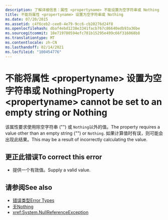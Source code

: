 ```yaml
---
description: 了解详细信息：属性 <propertyname> 不能设置为空字符串或 Nothing
title: 不能将属性 <propertyname> 设置为空字符串或 Nothing
ms.date: 07/20/2015
ms.assetid: c4f6ceb2-cee0-4e79-9cc6-cb20276d24f8
ms.openlocfilehash: dbaf4ebd1238e3341facb767c86640edb93a36be
ms.sourcegitcommit: 10e719780594efc781b15295e499c66f316068b8
ms.translationtype: MT
ms.contentlocale: zh-CN
ms.lasthandoff: 02/14/2021
ms.locfileid: "100454776"
---
```

# <a name="property-propertyname-cannot-be-set-to-an-empty-string-or-nothing"></a><span data-ttu-id="6cbb0-103">不能将属性 \<propertyname> 设置为空字符串或 Nothing</span><span class="sxs-lookup"><span data-stu-id="6cbb0-103">Property \<propertyname> cannot be set to an empty string or Nothing</span></span>

<span data-ttu-id="6cbb0-104">该属性要求使用除空字符串 ("") 或 `Nothing`以外的值。</span><span class="sxs-lookup"><span data-stu-id="6cbb0-104">The property requires a value other than an empty string ("") or `Nothing`.</span></span> <span data-ttu-id="6cbb0-105">如果计算值时有误，则可能会出现此结果。</span><span class="sxs-lookup"><span data-stu-id="6cbb0-105">This may be a result of incorrectly calculating the value.</span></span>  
  
## <a name="to-correct-this-error"></a><span data-ttu-id="6cbb0-106">更正此错误</span><span class="sxs-lookup"><span data-stu-id="6cbb0-106">To correct this error</span></span>  
  
- <span data-ttu-id="6cbb0-107">提供一个有效值。</span><span class="sxs-lookup"><span data-stu-id="6cbb0-107">Supply a valid value.</span></span>  
  
## <a name="see-also"></a><span data-ttu-id="6cbb0-108">请参阅</span><span class="sxs-lookup"><span data-stu-id="6cbb0-108">See also</span></span>

- [<span data-ttu-id="6cbb0-109">错误类型</span><span class="sxs-lookup"><span data-stu-id="6cbb0-109">Error Types</span></span>](../programming-guide/language-features/error-types.md)
- [<span data-ttu-id="6cbb0-110">无</span><span class="sxs-lookup"><span data-stu-id="6cbb0-110">Nothing</span></span>](../language-reference/nothing.md)
- <xref:System.NullReferenceException>
